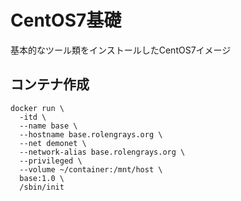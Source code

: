 # CentOS7基礎

基本的なツール類をインストールしたCentOS7イメージ

## コンテナ作成

```shell
docker run \
  -itd \
  --name base \
  --hostname base.rolengrays.org \
  --net demonet \
  --network-alias base.rolengrays.org \
  --privileged \
  --volume ~/container:/mnt/host \
  base:1.0 \
  /sbin/init
```